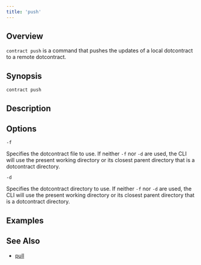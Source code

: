 ```yaml
---
title: 'push'
---
```


## Overview

`contract push` is a command that pushes the updates of a local dotcontract to a remote dotcontract.

## Synopsis

```
contract push
```

## Description


## Options

```flags
-f
```
Specifies the dotcontract file to use. If neither `-f` nor `-d` are used, the CLI will use the present working directory or its closest parent directory that is a dotcontract directory.

```flags
-d
```
Specifies the dotcontract directory to use. If neither `-f` nor `-d` are used, the CLI will use the present working directory or its closest parent directory that is a dotcontract directory.
## Examples

## See Also

* [pull](/docs/cli/pull)